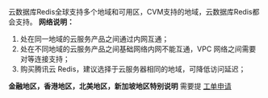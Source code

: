 
云数据库Redis全球支持多个地域和可用区，CVM支持的地域，云数据库Redis都会支持。
**网络说明：**

 1. 处在同一地域的云服务产品之间通过内网互通；
 2. 处在不同地域的云服务产品之间基础网络内网不能互通，VPC 网络之间需要对等连接支持；
 3. 购买腾讯云 Redis，建议选择于云服务器相同的地域，可降低访问延迟；


**金融地区，香港地区，北美地区，新加坡地区特别说明**
需要提 [工单申请](https://console.cloud.tencent.com/workorder/category/create?level1_id=10&level2_id=103&level1_name=%E6%95%B0%E6%8D%AE%E5%BA%93&level2_name=%E4%BA%91%E5%AD%98%E5%82%A8Redis%20CRS)
